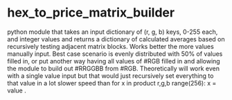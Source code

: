 # hex_to_price_matrix_builder
python module that takes an input dictionary of (r, g, b) keys, 0-255 each, and integer values and returns a dictionary of calculated averages based on recursively testing adjacent matrix blocks. Works better the more values manually input. 
Best case scenario is evenly distributed with 50% of values filled in, or put another way having all values of #RGB filled in and allowing the module to build out #RRGGBB from #RGB. 
Theoretically will work even with a single value input but that would just recursively set everything to that value in a lot slower speed than for x in product r,g,b range(256): x = value . 
